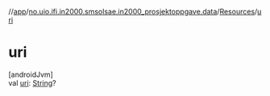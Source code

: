 //[app](../../../index.md)/[no.uio.ifi.in2000.smsolsae.in2000_prosjektoppgave.data](../index.md)/[Resources](index.md)/[uri](uri.md)

# uri

[androidJvm]\
val [uri](uri.md): [String](https://kotlinlang.org/api/latest/jvm/stdlib/kotlin/-string/index.html)?

